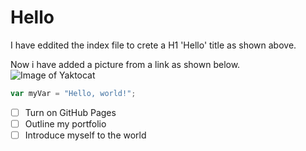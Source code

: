# Hello

I have eddited the index file to crete a H1 'Hello' title as shown above.

 Now i have added a picture from a link as shown below.
![Image of Yaktocat](https://octodex.github.com/images/yaktocat.png)

``` javascript
var myVar = "Hello, world!";
```

- [ ] Turn on GitHub Pages
- [ ] Outline my portfolio
- [ ] Introduce myself to the world
